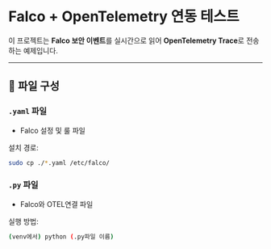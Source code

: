 # Falco + OpenTelemetry 연동 테스트

이 프로젝트는 **Falco 보안 이벤트**를 실시간으로 읽어 **OpenTelemetry Trace**로 전송하는 예제입니다.

---

## 📁 파일 구성

### `.yaml` 파일
- Falco 설정 및 룰 파일

설치 경로:
```bash
sudo cp ./*.yaml /etc/falco/
```

### `.py` 파일
- Falco와 OTEL연결 파일

실행 방법:
```bash
(venv에서) python (.py파일 이름)
```